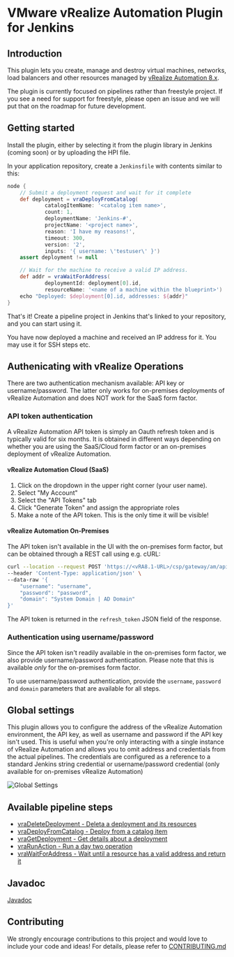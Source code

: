 # VMware vRealize Automation Plugin for Jenkins

## Introduction

This plugin lets you create, manage and destroy virtual machines, networks, load balancers
and other resources managed by [vRealize Automation 8.x](https://www.vmware.com/products/vrealize-automation.html). 

The plugin is currently focused on pipelines rather than freestyle project. If you see
a need for support for freestyle, please open an issue and we will put that on the 
roadmap for future development.

## Getting started

Install the plugin, either by selecting it from the plugin library in Jenkins (coming soon)
or by uploading the HPI file. 

In your application repository, create a ```Jenkinsfile``` with contents similar to this:

```groovy
node {
    // Submit a deployment request and wait for it complete
    def deployment = vraDeployFromCatalog(
            catalogItemName: '<catalog item name>',
            count: 1,
            deploymentName: 'Jenkins-#',
            projectName: '<project name>',
            reason: 'I have my reasons!',
            timeout: 300,
            version: '2',
            inputs: '{ username: \'testuser\' }')
    assert deployment != null

    // Wait for the machine to receive a valid IP address. 
    def addr = vraWaitForAddress(
            deploymentId: deployment[0].id,
            resourceName: '<name of a machine within the blueprint>')
    echo "Deployed: $deployment[0].id, addresses: ${addr}"
}
```

That's it! Create a pipeline project in Jenkins that's linked to your repository, and you 
can start using it.

You have now deployed a machine and received an IP address for it. You may 
use it for SSH steps etc.

## Authenicating with vRealize Operations
There are two authentication mechanism available: API key or username/password. The latter
only works for on-premises deployments of vRealize Automation and does NOT work for the SaaS
form factor.

### API token authentication
A vRealize Automation API token is simply an Oauth refresh token and is typically valid for
six months. It is obtained in different ways depending on whether you are using the SaaS/Cloud
form factor or an on-premises deployment of vRealize Automation.

#### vRealize Automation Cloud (SaaS)
1. Click on the dropdown in the upper right corner (your user name).
2. Select "My Account"
3. Select the "API Tokens" tab
4. Click "Generate Token" and assign the appropriate roles
5. Make a note of the API token. This is the only time it will be visible!

#### vRealize Automation On-Premises
The API token isn't available in the UI with the on-premises form factor, but can be
obtained through a REST call using e.g. cURL:

```bash
curl --location --request POST 'https://<vRA8.1-URL>/csp/gateway/am/api/login?access_token' \
--header 'Content-Type: application/json' \
--data-raw '{
	"username": "username",
	"password": "password",
	"domain": "System Domain | AD Domain"
}'
```

The API token is returned in the ```refresh_token``` JSON field of the response.

### Authentication using username/password
Since the API token isn't readily available in the on-premises form factor, we also
provide username/password authentication. Please note that this is available *only* for
the on-premises form factor.

To use username/password authentication, provide the ```username```, ```password``` and
```domain``` parameters that are available for all steps.

## Global settings
This plugin allows you to configure the address of the vRealize Automation environment, 
the API key, as well as username and password if the API key isn't used. This is useful when you're only interacting with a single 
instance of vRealize Automation and allows you to omit address and credentials from the 
actual  pipelines. The credentials are configured as a reference to a standard Jenkins 
string credential or username/password credential (only available for on-premises vRealize
Automation)

![Global Settings](docs/img/global_settings.png)

## Available pipeline steps
* [vraDeleteDeployment - Deleta a deployment and its resources](docs/vraDeleteDeployment.md)
* [vraDeployFromCatalog - Deploy from a catalog item](docs/vraDeployFromCatalog.md)
* [vraGetDeployment - Get details about a deployment](docs/vraGetDeployment.md)
* [vraRunAction - Run a day two operation](docs/vraRunAction.md)
* [vraWaitForAddress - Wait until a resource has a valid address and return it](docs/vraWaitForAddress.md)

## Javadoc
[Javadoc](https://prydin.github.io/vrealize-automation-plugin-for-jenkins/apidocs/)

## Contributing

We strongly encourage contributions to this project and would love to include your code and ideas!
For details, please refer to [CONTRIBUTING.md](CONTRIBUTING.md)

